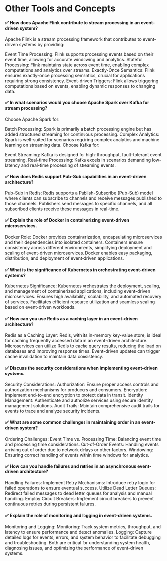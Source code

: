 # Other Tools and Concepts

#### ✅ How does Apache Flink contribute to stream processing in an event-driven system?

Apache Flink is a stream processing framework that contributes to event-driven systems by providing:

Event Time Processing: Flink supports processing events based on their event time, allowing for accurate windowing and analytics.
Stateful Processing: Flink maintains state across event time, enabling complex computations and analytics over streams.
Exactly-Once Semantics: Flink ensures exactly-once processing semantics, crucial for applications requiring strong consistency.
Event-driven Triggers: Flink allows triggering computations based on events, enabling dynamic responses to changing data.

#### ✅ In what scenarios would you choose Apache Spark over Kafka for stream processing?

Choose Apache Spark for:

Batch Processing: Spark is primarily a batch processing engine but has added structured streaming for continuous processing.
Complex Analytics: Spark is well-suited for scenarios requiring complex analytics and machine learning on streaming data.
Choose Kafka for:

Event Streaming: Kafka is designed for high-throughput, fault-tolerant event streaming.
Real-time Processing: Kafka excels in scenarios demanding low-latency and real-time processing of streaming events.

#### ✅ How does Redis support Pub-Sub capabilities in an event-driven architecture?

Pub-Sub in Redis:
Redis supports a Publish-Subscribe (Pub-Sub) model where clients can subscribe to channels and receive messages published to those channels.
Publishers send messages to specific channels, and all subscribed clients receive these messages in real-time.

#### ✅ Explain the role of Docker in containerizing event-driven microservices.

Docker Role:
Docker provides containerization, encapsulating microservices and their dependencies into isolated containers.
Containers ensure consistency across different environments, simplifying deployment and scaling of event-driven microservices.
Docker enables easy packaging, distribution, and deployment of event-driven applications.

#### ✅ What is the significance of Kubernetes in orchestrating event-driven systems?

Kubernetes Significance:
Kubernetes orchestrates the deployment, scaling, and management of containerized applications, including event-driven microservices.
Ensures high availability, scalability, and automated recovery of services.
Facilitates efficient resource utilization and seamless scaling based on event-driven workloads.

#### ✅ How can you use Redis as a caching layer in an event-driven architecture?

Redis as a Caching Layer:
Redis, with its in-memory key-value store, is ideal for caching frequently accessed data in an event-driven architecture.
Microservices can utilize Redis to cache query results, reducing the load on databases and improving response times.
Event-driven updates can trigger cache invalidation to maintain data consistency.

#### ✅ Discuss the security considerations when implementing event-driven systems.

Security Considerations:
Authorization: Ensure proper access controls and authorization mechanisms for producers and consumers.
Encryption: Implement end-to-end encryption to protect data in transit.
Identity Management: Authenticate and authorize services using secure identity management solutions.
Audit Trails: Maintain comprehensive audit trails for events to trace and analyze security incidents.

#### ✅ What are some common challenges in maintaining order in an event-driven system?

Ordering Challenges:
Event Time vs. Processing Time: Balancing event time and processing time considerations.
Out-of-Order Events: Handling events arriving out of order due to network delays or other factors.
Windowing: Ensuring correct handling of events within time windows for analytics.

#### ✅ How can you handle failures and retries in an asynchronous event-driven architecture?

Handling Failures:
Implement Retry Mechanisms: Introduce retry logic for failed operations to ensure eventual success.
Utilize Dead Letter Queues: Redirect failed messages to dead letter queues for analysis and manual handling.
Employ Circuit Breakers: Implement circuit breakers to prevent continuous retries during persistent failures.

#### ✅ Explain the role of monitoring and logging in event-driven systems.

Monitoring and Logging:
Monitoring: Track system metrics, throughput, and latency to ensure performance and detect anomalies.
Logging: Capture detailed logs for events, errors, and system behavior to facilitate debugging and troubleshooting.
Both are critical for understanding system health, diagnosing issues, and optimizing the performance of event-driven systems.
